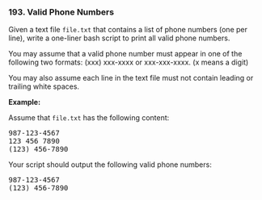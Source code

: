<h3 align="left"> 193. Valid Phone Numbers</h3>
<div class="content__u3I1 question-content__JfgR"><div><p>Given a text file <code>file.txt</code> that contains a list of phone numbers (one per line), write a one-liner bash script to print all valid phone numbers.</p>

<p>You may assume that a valid phone number must appear in one of the following two formats: (xxx) xxx-xxxx or xxx-xxx-xxxx. (x means a digit)</p>

<p>You may also assume each line in the text file must not contain leading or trailing white spaces.</p>

<p><strong>Example:</strong></p>

<p>Assume that <code>file.txt</code> has the following content:</p>

<pre>987-123-4567
123 456 7890
(123) 456-7890
</pre>

<p>Your script should output the following valid phone numbers:</p>

<pre>987-123-4567
(123) 456-7890
</pre>
</div></div>